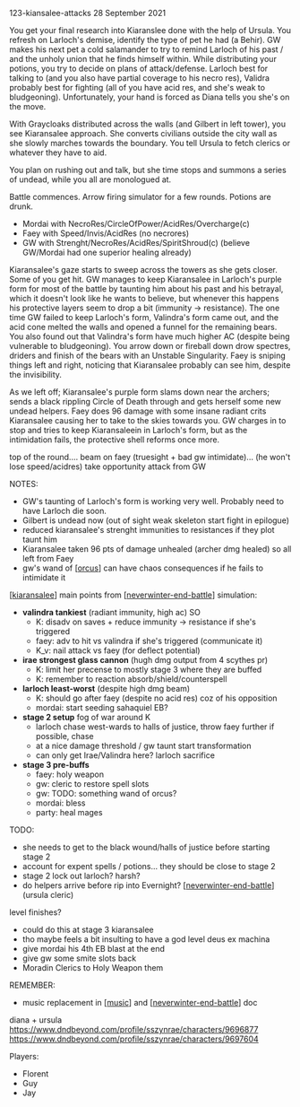 123-kiansalee-attacks
28 September 2021

You get your final research into Kiaranslee done with the help of Ursula. You refresh on Larloch's demise, identify the type of pet he had (a Behir). GW makes his next pet a cold salamander to try to remind Larloch of his past / and the unholy union that he finds himself  within.
While distributing your potions, you try to decide on plans of attack/defense. Larloch best for talking to (and you also have partial coverage to his necro res), Validra probably best for fighting (all of you have acid res, and she's weak to bludgeoning). Unfortunately, your hand is forced as Diana tells you she's on the move.

With Graycloaks distributed across the walls (and Gilbert in left tower), you see Kiaransalee approach. She converts civilians outside the city wall as she slowly marches towards the boundary. You tell Ursula to fetch clerics or whatever they have to aid.

You plan on rushing out and talk, but she time stops and summons a series of undead, while you all are monologued at.

Battle commences. Arrow firing simulator for a few rounds. Potions are drunk.
- Mordai with NecroRes/CircleOfPower/AcidRes/Overcharge(c)
- Faey with Speed/Invis/AcidRes (no necrores)
- GW with Strenght/NecroRes/AcidRes/SpiritShroud(c)
(believe GW/Mordai had one superior healing already)

Kiaransalee's gaze starts to sweep across the towers as she gets closer. Some of you get hit.
GW manages to keep Kiaransalee in Larloch's purple form for most of the battle by taunting him about his past and his betrayal, which it doesn't look like he wants to believe, but whenever this happens his protective layers seem to drop a bit (immunity -> resistance).
The one time GW failed to keep Larloch's form, Valindra's form came out, and the acid cone melted the walls and opened a funnel for the remaining bears. You also found out that Valindra's form have much higher AC (despite being vulnerable to bludgeoning).
You arrow down or fireball down drow spectres, driders and finish of the bears with an Unstable Singularity.
Faey is sniping things left and right, noticing that Kiaransalee probably can see him, despite the invisibility.

As we left off; Kiaransalee's purple form slams down near the archers; sends a black rippling Circle of Death through and gets herself some new undead helpers.
Faey does 96 damage with some insane radiant crits Kiaransalee causing her to take to the skies towards you. GW charges in to stop and tries to keep Kiaransaleein in Larloch's form, but as the intimidation fails, the protective shell reforms once more.

top of the round....
beam on faey (truesight + bad gw intimidate)... (he won't lose speed/acidres)
take opportunity attack from GW

NOTES:
- GW's taunting of Larloch's form is working very well. Probably need to have Larloch die soon.
- Gilbert is undead now (out of sight weak skeleton start fight in epilogue)
- reduced kiaransalee's strenght immunities to resistances if they plot taunt him
- Kiaransalee taken 96 pts of damage unhealed (archer dmg healed) so all left from Faey
- gw's wand of [[orcus]] can have chaos consequences if he fails to intimidate it

[[kiaransalee]] main points from [[neverwinter-end-battle]] simulation:
- **valindra tankiest** (radiant immunity, high ac) SO
  * K: disadv on saves + reduce immunity -> resistance if she's triggered
  * faey: adv to hit vs valindra if she's triggered (communicate it)
  * K_v: nail attack vs faey (for deflect potential)
- **irae strongest glass cannon** (hugh dmg output from 4 scythes pr)
  * K: limit her precense to mostly stage 3 where they are buffed
  * K: remember to reaction absorb/shield/counterspell
- **larloch least-worst** (despite high dmg beam)
  * K: should go after faey (despite no acid res) coz of his opposition
  * mordai: start seeding sahaquiel EB?
- **stage 2 setup** fog of war around K
  * larloch chase west-wards to halls of justice, throw faey further if possible, chase
  * at a nice damage threshold / gw taunt start transformation
  * can only get Irae/Valindra here? larloch sacrifice
- **stage 3 pre-buffs**
  * faey: holy weapon
  * gw: cleric to restore spell slots
  * gw: TODO: something wand of orcus?
  * mordai: bless
  * party: heal mages

TODO:
- she needs to get to the black wound/halls of justice before starting stage 2
- account for expent spells / potions... they should be close to stage 2
- stage 2 lock out larloch? harsh?
- do helpers arrive before rip into Evernight? [[neverwinter-end-battle]] (ursula cleric)

level finishes?
- could do this at stage 3 kiaransalee
- tho maybe feels a bit insulting to have a god level deus ex machina
- give mordai his 4th EB blast at the end
- give gw some smite slots back
- Moradin Clerics to Holy Weapon them

REMEMBER:
- music replacement in [[music]] and [[neverwinter-end-battle]] doc

diana + ursula
https://www.dndbeyond.com/profile/sszynrae/characters/9696877
https://www.dndbeyond.com/profile/sszynrae/characters/9697604

Players:
- Florent
- Guy
- Jay

[//begin]: # "Autogenerated link references for markdown compatibility"
[orcus]: ../deities/orcus "Orcus"
[kiaransalee]: ../deities/kiaransalee "Kiaransalee"
[neverwinter-end-battle]: ../north/neverwinter-end-battle "Neverwinter v Kiaransalee"
[music]: ../rules/music "Music"
[//end]: # "Autogenerated link references"
